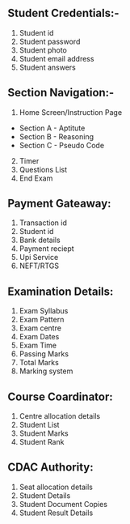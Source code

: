 ## Student Credentials:-
	
1. Student id
2. Student password
3. Student photo
4. Student email address
5. Student answers
	
## Section Navigation:- 
	
1. Home Screen/Instruction Page
* 	Section A - Aptitute 
* 	Section B - Reasoning
* 	Section C - Pseudo Code
2. Timer
3. Questions List
4. End Exam

## Payment Gateaway:
    
1. Transaction id
2. Student id
3. Bank details
4. Payment reciept
5. Upi Service
6. NEFT/RTGS

## Examination Details:
    
1. Exam Syllabus
2. Exam Pattern
3. Exam centre
4. Exam Dates
5. Exam Time
6. Passing Marks
7. Total Marks
8. Marking system

## Course Coardinator:
    	
1. Centre allocation details
2. Student List
3. Student Marks
4. Student Rank

## CDAC Authority:
    
1. Seat allocation details
2. Student Details
3. Student Document Copies
4. Student Result Details

